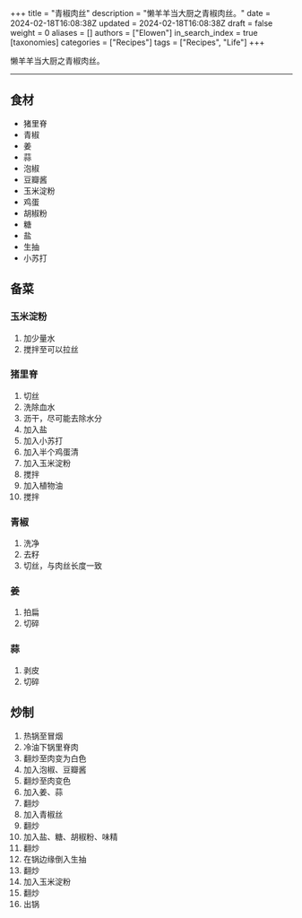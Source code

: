 +++
title = "青椒肉丝"
description = "懒羊羊当大厨之青椒肉丝。"
date = 2024-02-18T16:08:38Z
updated = 2024-02-18T16:08:38Z
draft = false
weight = 0
aliases = []
authors = ["Elowen"]
in_search_index = true
[taxonomies]
categories = ["Recipes"]
tags = ["Recipes", "Life"]
+++

<!-- more -->

懒羊羊当大厨之青椒肉丝。

---

## 食材

- 猪里脊
- 青椒
- 姜
- 蒜
- 泡椒
- 豆瓣酱
- 玉米淀粉
- 鸡蛋
- 胡椒粉
- 糖
- 盐
- 生抽
- 小苏打

## 备菜

### 玉米淀粉

1. 加少量水
2. 搅拌至可以拉丝

### 猪里脊

1. 切丝
2. 洗除血水
3. 沥干，尽可能去除水分
4. 加入盐
5. 加入小苏打
6. 加入半个鸡蛋清
7. 加入玉米淀粉
8. 搅拌
9. 加入植物油
10. 搅拌

### 青椒

1. 洗净
2. 去籽
3. 切丝，与肉丝长度一致

### 姜

1. 拍扁
2. 切碎

### 蒜

1. 剥皮
2. 切碎

## 炒制

1. 热锅至冒烟
2. 冷油下锅里脊肉
3. 翻炒至肉变为白色
4. 加入泡椒、豆瓣酱
5. 翻炒至肉变色
6. 加入姜、蒜
7. 翻炒
8. 加入青椒丝
9. 翻炒
10. 加入盐、糖、胡椒粉、味精
11. 翻炒
12. 在锅边缘倒入生抽
13. 翻炒
14. 加入玉米淀粉
15. 翻炒
16. 出锅
